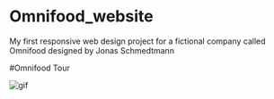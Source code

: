 # Omnifood_website
My first responsive web design project for a fictional company called Omnifood designed by Jonas Schmedtmann


#Omnifood Tour

![gif](Omnifood_tour.gif)
